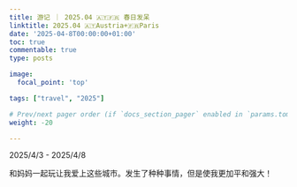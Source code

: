 ```yaml
---
title: 游记 ｜ 2025.04 🇦🇹🇫🇷 春日发呆
linktitle: 2025.04 🇦🇹Austria+🇫🇷Paris
date: '2025-04-8T00:00:00+01:00'
toc: true
commentable: true
type: posts

image:
  focal_point: 'top'

tags: ["travel", "2025"]

# Prev/next pager order (if `docs_section_pager` enabled in `params.toml`)
weight: -20

---
```


2025/4/3 - 2025/4/8

和妈妈一起玩让我爱上这些城市。发生了种种事情，但是使我更加平和强大！

<!--more-->

